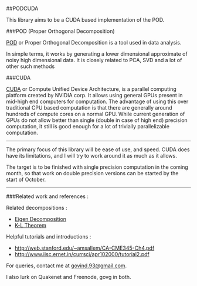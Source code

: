 ##PODCUDA

This library aims to be a CUDA based implementation of the POD.

###POD (Proper Orthogonal Decomposition)

[POD](http://en.wikipedia.org/wiki/Principal_components_analysis) or Proper Orthogonal Decomposition is a tool used in data analysis.

 

In simple terms, it works by generating a lower dimensional approximate of
noisy high dimensional data. It is closely related to PCA, SVD and a lot of
other such methods

###CUDA

[CUDA]( http://www.nvidia.com/object/cuda_home_new.html) or Compute Unified Device Architecture, is a parallel computing platform
created by NVIDIA corp. It allows using general GPUs present in mid-high end
computers for computation. The advantage of using this over traditional CPU
based computation is that there are generally around hundreds of compute cores
on a normal GPU. While current generation of GPUs do not allow better than
single (double in case of high end) precision computation, it still is good
enough for a lot of trivially parallelizable computation.

<hr>
The primary focus of this library will be ease of use, and speed. CUDA does
have its limitations, and I will try to work around it as much as it allows.


The target is to be finished with single precision computation in the coming
month, so that work on double precision versions can be started by the start
of October.


<hr>

###Related work and references : 

Related decompositions : 

* [Eigen Decomposition](http://en.wikipedia.org/wiki/Matrix_decomposition#Eigendecomposition)
* [K-L Theorem](http://en.wikipedia.org/wiki/Karhunen%E2%80%93Lo%C3%A8ve_theorem)

Helpful tutorials and introductions : 

* http://web.stanford.edu/~amsallem/CA-CME345-Ch4.pdf
* http://www.iisc.ernet.in/currsci/apr102000/tutorial2.pdf


For queries, contact me at govind.93@gmail.com.

I also lurk on Quakenet and Freenode, govg in both.
